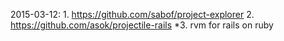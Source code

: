 2015-03-12:
    1. https://github.com/sabof/project-explorer
    2. https://github.com/asok/projectile-rails
   *3. rvm for rails on ruby




